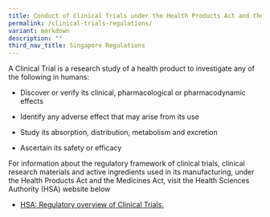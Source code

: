 ```yaml
---
title: Conduct of Clinical Trials under the Health Products Act and the Medicines Act
permalink: /clinical-trials-regulations/
variant: markdown
description: ""
third_nav_title: Singapore Regulations
---
```

<p>A Clinical Trial is a research study of a health product to investigate
any of the following in humans:</p>
<ul data-tight="true" class="tight">
<li>
<p>Discover or verify its clinical, pharmacological or pharmacodynamic effects</p>
</li>
<li>
<p>Identify any adverse effect that may arise from its use</p>
</li>
<li>
<p>Study its absorption, distribution, metabolism and excretion</p>
</li>
<li>
<p>Ascertain its safety or efficacy</p>
</li>
</ul>
<p>For information about the regulatory framework of clinical trials, clinical
research materials and active ingredients used in its manufacturing, under
the Health Products Act and the Medicines Act, visit the Health Sciences
Authority (HSA) website below</p>
<ul data-tight="true" class="tight">
<li>
<p><a href="https://www.hsa.gov.sg/clinical-trials" rel="noopener noreferrer nofollow" target="_blank">HSA: Regulatory overview of Clinical Trials.</a>
</p>
</li>
</ul>
<p></p>
